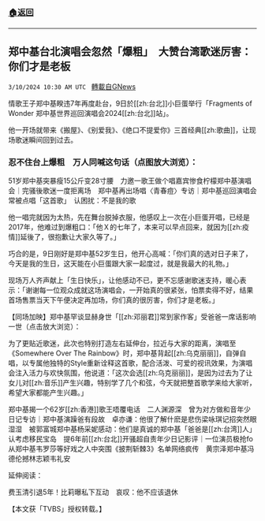 ###  [:house:返回](README.md)
---


## 郑中基台北演唱会忽然「爆粗」　大赞台湾歌迷厉害：你们才是老板
`3/10/2024 10:30 AM UTC ` [轉載自GNews](https://gnews.org/articles/2381555)

情歌王子郑中基睽违7年再度赴台，9日於[[zh:台北]]小巨蛋举行「Fragments of Wonder 郑中基世界巡回演唱会2024[[zh:台北]]站」。

他一开场就带来《搬屋》、《别爱我》、《绝口不提爱你》三首经典[[zh:歌曲]]，让现场歌迷瞬间回到过去。

### 忍不住台上爆粗　万人同喊这句话（点图放大浏览）：

51岁郑中基突暴瘦15公斤变28寸腰　力邀一歌王做个唱嘉宾惨食柠檬郑中基演唱会｜完骚後歌迷一度拒离场　郑中基再出场唱〈青春痘〉专访｜郑中基巡回演唱会常被点唱「这首歌」　认困扰：不是我的歌

他一唱完就因为太热，先在舞台脱掉衣服，他感叹上一次在小巨蛋开唱，已经是2017年，他难过到爆粗口：「他Ｘ的七年了，本来可以早点回来，就因为[[zh:疫情]]延後了，很抱歉让大家久等了。」

巧合的是，9日刚好是郑中基52岁生日，他开心高喊：「你们真的选对日子来了，今天是我的生日，这天能在小巨蛋跟大家一起度过，就是我最大的礼物。」

现场万人齐声献上「生日快乐」，让他感动不已，更不忘感谢歌迷支持，暖心表示：「谢谢每一位观众成就这场演唱会，一开始真的很紧张，怕票卖得不好，结果首场售票当天下午便决定再加场，你们真的很厉害，你们才是老板。」

【同场加映】郑中基罕谈显赫身世「[[zh:邓丽君]]常到家作客」受爸爸一席话影响一世（点击放大浏览）：

为了更贴近歌迷，此次也特别打造左右延伸台，拉近与大家的距离，演唱至《Somewhere Over The Rainbow》时，郑中基背起[[zh:乌克丽丽]]，自弹自唱，以专属他独特的Style重新诠释这首歌，配合活泼、可爱的视讯效果，为演唱会注入活力与欢快氛围，他说道：「这次会选[[zh:乌克丽丽]]，是因为过去为了让女儿对[[zh:音乐]]产生兴趣，特别学了几个和弦，今天就把整首歌学来给大家听，希望大家都能产生兴趣。」

郑中基揭一个62岁[[zh:香港]]歌王唔覆电话　二人渊源深　曾为对方做和音年少日记专访｜郑中基演躁爸有段故　卓亦谦：他很了解什麽是悲伤梁咏琪记招突然眼湿湿　被郭富城郑中基杨采妮感动：他们是真诚的郑中基「爸爸是[[zh:台湾]]人」认考虑移民宝岛　提6年前[[zh:台北]]开骚超自责年少日记影评｜一位演员极抢fo　从郑中基韦罗莎等好戏之人中突围《披荆斩棘3》名单网络疯传　黄宗泽郑中基冯德伦撼林志颖韦礼安

延伸阅读：

费玉清引退5年！比莉曝私下互动　哀叹：他不应该退休

【本文获「TVBS」授权转载。】
